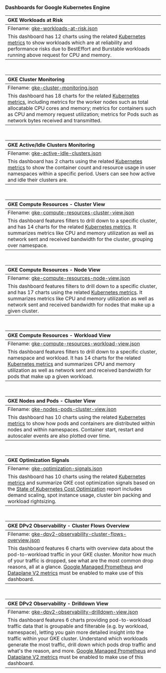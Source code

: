 ### Dashboards for Google Kubernetes Engine

|GKE Workloads at Risk|
|:---------------------|
|Filename: [gke-workloads-at-risk.json](gke-workloads-at-risk.json)|
|This dashboard has 12 charts using the related [Kubernetes metrics](https://cloud.google.com/monitoring/api/metrics_kubernetes) to show workloads which are at reliability and performance risks due to BestEffort and Burstable workloads running above request for CPU and memory.|

&nbsp;

|GKE Cluster Monitoring|
|:---------------------|
|Filename: [gke-cluster-monitoring.json](gke-cluster-monitoring.json)|
|This dashboard has 18 charts for the related [Kubernetes metrics](https://cloud.google.com/monitoring/api/metrics_kubernetes), including metrics for the worker nodes such as total allocatable CPU cores and memory; metrics for containers such as CPU and memory request utilization; metrics for Pods such as network bytes received and transmitted.|

&nbsp;

|GKE Active/Idle Clusters Monitoring|
|:---------------------|
|Filename: [gke-active-idle-clusters.json](gke-active-idle-clusters.json)|
|This dashboard has 2 charts using the related [Kubernetes metrics](https://cloud.google.com/monitoring/api/metrics_kubernetes) to show the container count and resource usage in user namespaces within a specific period. Users can see how active and idle their clusters are.|

&nbsp;

|GKE Compute Resources - Cluster View|
|:---------------------|
|Filename: [gke-compute-resources-cluster-view.json](gke-compute-resources-cluster-view.json)|
|This dashboard features filters to drill down to a specific cluster, and has 14 charts for the related [Kubernetes metrics](https://cloud.google.com/monitoring/api/metrics_kubernetes). It summarizes metrics like CPU and memory utilization as well as network sent and received bandwidth for the cluster, grouping over namespace.|

&nbsp;

|GKE Compute Resources - Node View|
|:---------------------|
|Filename: [gke-compute-resources-node-view.json](gke-compute-resources-node-view.json)|
|This dashboard features filters to drill down to a specific cluster, and has 17 charts using the related [Kubernetes metrics](https://cloud.google.com/monitoring/api/metrics_kubernetes). It summarizes metrics like CPU and memory utilization as well as network sent and received bandwidth for nodes that make up a given cluster.|

&nbsp;

|GKE Compute Resources - Workload View|
|:---------------------|
|Filename: [gke-compute-resources-workload-view.json](gke-compute-resources-workload-view.json)|
|This dashboard features filters to drill down to a specific cluster, namespace and workload. It has 14 charts for the related [Kubernetes metrics](https://cloud.google.com/monitoring/api/metrics_kubernetes) and summarizes CPU and memory utilization as well as network sent and received bandwidth for pods that make up a given workload.|

&nbsp;

|GKE Nodes and Pods - Cluster View|
|:---------------------|
|Filename: [gke-nodes-pods-cluster-view.json](gke-nodes-pods-cluster-view.json)|
|This dashboard has 10 charts using the related [Kubernetes metrics](https://cloud.google.com/monitoring/api/metrics_kubernetes) to show how pods and containers are distributed within nodes and within namespaces. Container start, restart and autoscaler events are also plotted over time.|

&nbsp;

|GKE Optimization Signals|
|:---------------------|
|Filename: [gke-optimization-signals.json](gke-optimization-signals.json)|
|This dashboard has 10 charts using the related [Kubernetes metrics](https://cloud.google.com/monitoring/api/metrics_kubernetes) and summarize GKE cost optimization signals based on the [State of Kubernetes Cost Optimization](https://cloud.google.com/blog/products/containers-kubernetes/new-report-state-of-kubernetes-cost-optimization) report includes demand scaling, spot instance usage, cluster bin packing and workload rightsizing.|

&nbsp;

|GKE DPv2 Observability - Cluster Flows Overview|
|:---------------------|
|Filename: [gke-dpv2-observability-cluster-flows-overview.json](gke-dpv2-observability-cluster-flows-overview.json)|
|This dashboard features 6 charts with overview data about the pod-to-workload traffic in your GKE cluster. Monitor how much of your traffic is dropped, see what are the most common drop reasons, all at a glance. [Google Managed Prometheus](https://cloud.google.com/managed-prometheus) and [Dataplane V2 metrics](https://cloud.google.com/kubernetes-engine/docs/how-to/configure-dpv2-observability) must be enabled to make use of this dashboard.|

&nbsp;

|GKE DPv2 Observability - Drilldown View|
|:---------------------|
|Filename: [gke-dpv2-observability-drilldown-view.json](gke-dpv2-observability-drilldown-view.json)|
|This dashboard features 6 charts providing pod-to-workload traffic data that is groupable and filterable (e.g. by workload, namespace), letting you gain more detailed insight into the traffic within your GKE cluster. Understand which workloads generate the most traffic, drill down which pods drop traffic and what's the reason, and more. [Google Managed Prometheus](https://cloud.google.com/managed-prometheus) and [Dataplane V2 metrics](https://cloud.google.com/kubernetes-engine/docs/how-to/configure-dpv2-observability) must be enabled to make use of this dashboard.|


